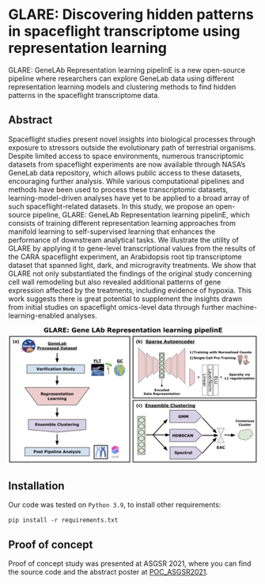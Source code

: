 # GLARE: Discovering hidden patterns in spaceflight transcriptome using representation learning

GLARE: GeneLAb Representation learning pipelinE is a new open-source pipeline where researchers can explore GeneLab data using different representation learning models and clustering methods to find hidden patterns in the spaceflight transcriptome data.

## Abstract

Spaceflight studies present novel insights into biological processes through exposure to stressors outside the evolutionary path of terrestrial organisms. Despite limited access to space environments, numerous transcriptomic datasets from spaceflight experiments are now available through NASA’s GeneLab data repository, which allows public access to these datasets, encouraging further analysis. While various computational pipelines and methods have been used to process these transcriptomic datasets, learning-model-driven analyses have yet to be applied to a broad array of such spaceflight-related datasets. In this study, we propose an open-source pipeline, GLARE: GeneLAb Representation learning pipelinE, which consists of training different representation learning approaches from manifold learning to self-supervised learning that enhances the performance of downstream analytical tasks. We illustrate the utility of GLARE by applying it to gene-level transcriptional values from the results of the CARA spaceflight experiment, an Arabidopsis root tip transcriptome dataset that spanned light, dark, and microgravity treatments. We show that GLARE not only substantiated the findings of the original study concerning cell wall remodeling but also revealed additional patterns of gene expression affected by the treatments, including evidence of hypoxia. This work suggests there is great potential to supplement the insights drawn from initial studies on spaceflight omics-level data through further machine-learning-enabled analyses. 

![GLARE pipeline](figures/glare_diagram.png)

## Installation

Our code was tested on `Python 3.9`, to install other requirements:
```setup
pip install -r requirements.txt
```

## Proof of concept

Proof of concept study was presented at ASGSR 2021, where you can find the source code and the abstract poster at [POC_ASGSR2021](POC_ASGSR2021).
